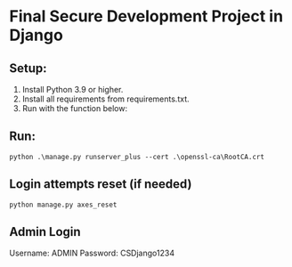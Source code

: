 # Final Secure Development Project in Django

<h2>Setup:</h2>

1. Install Python 3.9 or higher.
2. Install all requirements from requirements.txt.
3. Run with the function below:

<h2>Run:</h2>

```
python .\manage.py runserver_plus --cert .\openssl-ca\RootCA.crt
```

## Login attempts reset (if needed)
```
python manage.py axes_reset
```

## Admin Login

Username: ADMIN
Password: CSDjango1234
